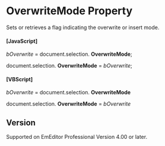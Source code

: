 # OverwriteMode Property

Sets or retrieves a flag indicating the overwrite or insert mode.

#### \[JavaScript\]

_bOverwrite_ = document.selection. **OverwriteMode**;

document.selection. **OverwriteMode** = _bOverwrite_;

#### \[VBScript\]

_bOverwrite_ = document.selection. **OverwriteMode**

document.selection. **OverwriteMode** = _bOverwrite_

## Version

Supported on EmEditor Professional Version 4.00 or later.